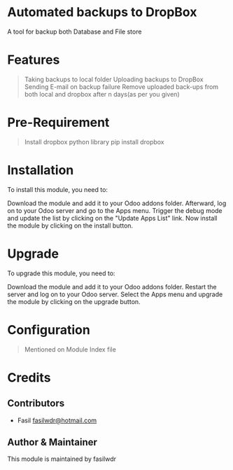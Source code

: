 Automated backups to DropBox
=============================

A tool for backup both Database and File store

Features
============

> Taking backups to local folder
> Uploading backups to DropBox
> Sending E-mail on backup failure
> Remove uploaded back-ups from both local and dropbox after n days(as per you given)


Pre-Requirement
============

> Install dropbox python library
pip install dropbox

Installation
============

To install this module, you need to:

Download the module and add it to your Odoo addons folder. Afterward, log on to
your Odoo server and go to the Apps menu. Trigger the debug mode and update the
list by clicking on the "Update Apps List" link. Now install the module by
clicking on the install button.

Upgrade
============

To upgrade this module, you need to:

Download the module and add it to your Odoo addons folder. Restart the server
and log on to your Odoo server. Select the Apps menu and upgrade the module by
clicking on the upgrade button.


Configuration
=============

> Mentioned on Module Index file 


Credits
=======

Contributors
------------

* Fasil <fasilwdr@hotmail.com>


Author & Maintainer
-------------------

This module is maintained by fasilwdr
